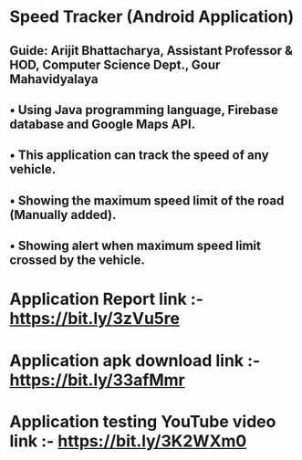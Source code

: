 # Speed Tracker (Android Application)
## Guide: Arijit Bhattacharya, Assistant Professor & HOD, Computer Science Dept., Gour Mahavidyalaya
## • Using Java programming language, Firebase database and Google Maps API.
## • This application can track the speed of any vehicle.
## • Showing the maximum speed limit of the road (Manually added).
## • Showing alert when maximum speed limit crossed by the vehicle.

# Application Report link :- https://bit.ly/3zVu5re

# Application apk download link :- https://bit.ly/33afMmr
# Application testing YouTube video link :- https://bit.ly/3K2WXm0
